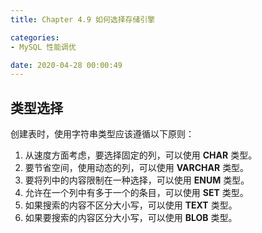 ```yaml
---
title: Chapter 4.9 如何选择存储引擎

categories:
- MySQL 性能调优

date: 2020-04-28 00:00:49
---
```


## 类型选择

创建表时，使用字符串类型应该遵循以下原则：
1. 从速度方面考虑，要选择固定的列，可以使用 **CHAR** 类型。
1. 要节省空间，使用动态的列，可以使用 **VARCHAR** 类型。
1. 要将列中的内容限制在一种选择，可以使用 **ENUM** 类型。
1. 允许在一个列中有多于一个的条目，可以使用 **SET** 类型。
1. 如果搜索的内容不区分大小写，可以使用 **TEXT** 类型。
1. 如果要搜索的内容区分大小写，可以使用 **BLOB** 类型。